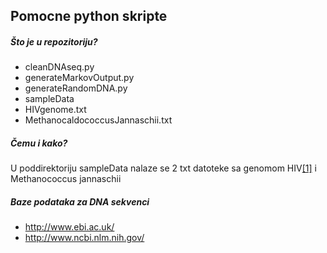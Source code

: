 Pomocne python skripte
---


##### Što je u repozitoriju?
+ cleanDNAseq.py
+ generateMarkovOutput.py
+ generateRandomDNA.py
+ sampleData
 + HIVgenome.txt
 + MethanocaldococcusJannaschii.txt 


##### Čemu i kako?

U poddirektoriju sampleData nalaze se 2 txt datoteke sa  genomom HIV[[1]](http://www.ncbi.nlm.nih.gov/nuccore/9629357?report=fasta) i Methanococcus jannaschii







##### Baze podataka za DNA sekvenci
+ http://www.ebi.ac.uk/
+ http://www.ncbi.nlm.nih.gov/
